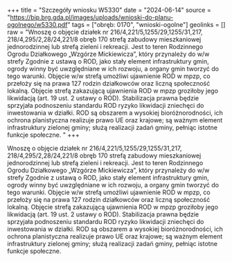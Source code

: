 +++
title = "Szczegóły wniosku W5330"
date = "2024-06-14"
source = "https://bip.brg.gda.pl/images/uploads/wnioski-do-planu-ogolnego/w5330.pdf"
tags = ["obręb: 0170", "wnioski-ogolne"]
geolinks = []
raw = "Wnoszę o objęcie działek nr 216/4,221/5,1255/29,1255/31,217, 218/4,295/2,28/24,221/8 obręb 170 strefą zabudowy mieszkaniowej jednorodzinnej lub strefą zieleni i rekreacji. Jest to teren Rodzinnego Ogrodu Działkowego „Wzgórze Mickiewicza”, który przynależy do w/w strefy Zgodnie z ustawą o ROD, jako stały element infrastruktury gmin, ogrody winny być uwzględniane w ich rozwoju, a organy gmin tworzyć do tego warunki. Objęcie w/w strefą umożliwi ujawnienie ROD w mpzp, co przełoży się na prawa 127 rodzin działkowców oraz liczną społeczność lokalną. Objęcie strefą zakazującą ujawnienia ROD w mpzp groziłoby jego likwidacją (art. 19 ust. 2 ustawy o ROD). Stabilizacja prawna będzie sprzyjała podnoszeniu standardu ROD ryzyko likwidacji zniechęci do inwestowania w działki. ROD są obszarem a wysokiej bioróżnorodności, ich ochrona planistyczna realizuje prawo UE oraz krajowe; są ważnym element infrastruktury zielonej gminy; służą realizacji zadań gminy, pełniąc istotne funkcje społeczne. "
+++

Wnoszę o objęcie działek nr 216/4,221/5,1255/29,1255/31,217,
218/4,295/2,28/24,221/8 obręb 170 strefą zabudowy mieszkaniowej jednorodzinnej lub strefą
zieleni i rekreacji. Jest to teren Rodzinnego Ogrodu Działkowego „Wzgórze Mickiewicza”, który
przynależy do w/w strefy Zgodnie z ustawą o ROD, jako stały element infrastruktury gmin,
ogrody winny być uwzględniane w ich rozwoju, a organy gmin tworzyć do tego warunki. Objęcie
w/w strefą umożliwi ujawnienie ROD w mpzp, co przełoży się na prawa 127 rodzin działkowców
oraz liczną społeczność lokalną. Objęcie strefą zakazującą ujawnienia ROD w mpzp groziłoby
jego likwidacją (art. 19 ust. 2 ustawy o ROD). Stabilizacja prawna będzie sprzyjała podnoszeniu
standardu ROD ryzyko likwidacji zniechęci do inwestowania w działki. ROD są obszarem a
wysokiej bioróżnorodności, ich ochrona planistyczna realizuje prawo UE oraz krajowe; są
ważnym element infrastruktury zielonej gminy; służą realizacji zadań gminy, pełniąc istotne
funkcje społeczne.



